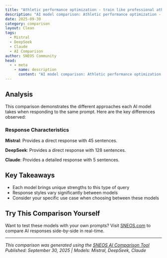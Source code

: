 ```yaml
---
title: "Athletic performance optimization - train like professional athletes"
description: "AI model comparison: Athletic performance optimization - train like professional athletes..."
date: 2025-09-30
category: comparison
layout: Clean
tags:
  - Mistral
  - DeepSeek
  - Claude
  - AI Comparison
author: SNEOS Community
head:
  - - meta
    - name: description
      content: "AI model comparison: Athletic performance optimization - train like professional athletes..."
---
```


<ChatComparison
  title="Athletic performance optimization - train like professional athletes"
  prompt="Athletic performance optimization - train like professional athletes"
  :responses='{"Mistral": "Optimizing athletic performance involves a comprehensive approach that includes physical training, nutrition, recovery, and mental preparation. Professional athletes often follow structured programs designed by experts in sports science, nutrition, and psychology. Here are some key components to train like a professional athlete:\n\n### 1. **Physical Training**\n- **Periodization:** Structure your training into phases (e.g., off-season, pre-season, in-season, post-season) to focus on different aspects of fitness such as strength, endurance, speed, and power.\n- **Strength Training:** Incorporate resistance training to build muscle strength and power. Focus on compound movements like squats, deadlifts, bench presses, and Olympic lifts.\n- **Cardiovascular Training:** Engage in both high-intensity interval training (HIIT) and steady-state cardio to improve aerobic and anaerobic capacity.\n- **Sport-Specific Training:** Tailor your workouts to the specific demands of your sport. For example, soccer players might focus on agility and endurance, while sprinters might focus on explosive power.\n- **Flexibility and Mobility:** Include stretching, yoga, or dynamic mobility exercises to improve range of motion and reduce the risk of injury.\n\n### 2. **Nutrition**\n- **Balanced Diet:** Consume a balanced diet rich in carbohydrates, proteins, and healthy fats. Focus on whole foods and avoid processed foods.\n- **Hydration:** Stay hydrated before, during, and after workouts. Monitor your hydration status and adjust fluid intake accordingly.\n- **Supplementation:** Consider using supplements like protein powders, creatine, and multivitamins to support your training goals. Always consult with a nutritionist or dietitian.\n- **Timing:** Pay attention to the timing of your meals and snacks to optimize nutrient absorption and recovery.\n\n### 3. **Recovery**\n- **Sleep:** Prioritize quality sleep, aiming for 7-9 hours per night. Sleep is crucial for muscle recovery and overall health.\n- **Rest Days:** Include rest days in your training schedule to allow your body to recover and adapt.\n- **Active Recovery:** Engage in low-intensity activities like walking, cycling, or swimming on rest days to promote blood flow and recovery.\n- **Massage and Therapy:** Consider regular massages, foam rolling, and other forms of physical therapy to aid in muscle recovery and injury prevention.\n\n### 4. **Mental Preparation**\n- **Goal Setting:** Set specific, measurable, achievable, relevant, and time-bound (SMART) goals to stay motivated and track your progress.\n- **Visualization:** Use visualization techniques to mentally rehearse your performance and build confidence.\n- **Mindfulness and Meditation:** Practice mindfulness and meditation to reduce stress, improve focus, and enhance mental resilience.\n- **Positive Self-Talk:** Develop a positive mindset and use affirmations to stay motivated and overcome challenges.\n\n### 5. **Monitoring and Adjustment**\n- **Tracking Progress:** Keep a training log to track your workouts, nutrition, and recovery. Use this data to make informed adjustments to your program.\n- **Feedback:** Seek feedback from coaches, trainers, and other athletes to identify areas for improvement.\n- **Adaptability:** Be willing to adjust your training plan based on your progress, injuries, or other factors.\n\n### 6. **Professional Guidance**\n- **Coaches and Trainers:** Work with certified coaches and trainers who have experience in your sport.\n- **Nutritionists:** Consult with a sports nutritionist to develop a personalized nutrition plan.\n- **Physical Therapists:** Seek the help of physical therapists to address any injuries or imbalances.\n\n### 7. **Technology and Tools**\n- **Wearable Technology:** Use wearable devices to monitor heart rate, sleep patterns, and other biometrics.\n- **Apps and Software:** Utilize training apps and software to plan workouts, track progress, and analyze performance data.\n\nBy integrating these components into your training regimen, you can optimize your athletic performance and train like a professional athlete. Consistency, dedication, and a well-rounded approach are key to achieving your goals.", "DeepSeek": "Of course. Training like a professional athlete is about more than just working hard\u2014it\u0027s about working smart, with precision, structure, and a holistic focus. Professionals don\u0027t just exercise; they train with a specific purpose for every session.\n\nHere is a comprehensive guide to optimizing your athletic performance by adopting the principles of professional athletes.\n\n### The Core Pillars of Professional Athletic Training\n\nProfessionals build their training on these four interdependent pillars. Neglecting one can compromise the entire structure.\n\n1. **Structured Periodization:** This is the master plan. It\u0027s the process of dividing the annual training plan into specific time blocks, each with a different goal.\n2. **Integrated Strength \u0026 Conditioning (S\u0026C):** This is the engine room. It\u0027s not just about lifting weights; it\u0027s about developing strength, power, and resilience specific to your sport.\n3. **Nutrition \u0026 Hydration:** This is the fuel. It powers performance, enables recovery, and facilitates adaptation.\n4. **Recovery \u0026 Regeneration:** This is where growth happens. Professionals understand that they don\u0027t get fitter during the workout, but during the recovery afterward.\n\n---\n\n### 1. The Master Plan: Structured Periodization\n\nAmateurs train randomly. Professionals follow a plan. The most common model is **Linear Periodization**.\n\n* **Macrocycle:** The big picture goal (e.g., \u0022Peak for a marathon in 8 months\u0022).\n* **Mesocycle:** A block within the macrocycle, typically 4-6 weeks, with a specific focus.\n* **Microcycle:** A single week of training.\n\n**Sample Mesocycle Progression for a Strength/Power Sport (e.g., Basketball, Soccer):**\n\n* **Phase 1: Anatomical Adaptation (4-6 weeks):** Focus on building a solid foundation. Higher reps (12-15), lower weight, perfect form. Correct muscle imbalances.\n* **Phase 2: Hypertrophy (Optional, 4-6 weeks):** Building muscle mass. Moderate reps (8-12), increasing weight.\n* **Phase 3: Max Strength (4-6 weeks):** Focus on lifting heavy. Low reps (3-6), high weight. This builds the \u0022engine.\u0022\n* **Phase 4: Power/Explosiveness (4-6 weeks):** Convert that strength into speed. Focus on explosive movements like plyometrics, Olympic lifts, and medicine ball throws. Lower reps (1-5), high velocity.\n* **Phase 5: Peaking \u0026 Maintenance (1-3 weeks):** Reduce volume, maintain intensity. You should feel fresh, fast, and powerful for competition.\n* **Phase 6: Active Rest (1-2 weeks):** Crucial for mental and physical rejuvenation. Engage in different, low-intensity activities (hiking, swimming).\n\n---\n\n### 2. The Engine Room: Integrated Strength \u0026 Conditioning\n\nYour training should be specific to the demands of your sport.\n\n**A. Strength Training: The Foundation**\n\n* **Master the Big Lifts:** Your program should be built around compound, multi-joint movements.\n * **Squat** (Back, Front, Goblet)\n * **Deadlift** (Conventional, Sumo, RDL)\n * **Bench Press / Overhead Press**\n * **Pull-Ups / Rows**\n* **Focus on Unilateral Work:** Single-leg squats (Bulgarian Split Squats), lunges, and single-arm presses build stability and prevent imbalances.\n* **Develop the Posterior Chain:** Glutes, hamstrings, and back are critical for power and injury prevention. Include exercises like RDLs, Glute Bridges, and Good Mornings.\n\n**B. Power and Plyometrics: The Explosive Element**\n\n* **Plyometrics:** Box jumps, depth jumps, bounding, medicine ball slams. These train your muscles to generate maximum force in minimal time.\n* **Olympic Lifts (or derivatives):** Power Cleans, Hang Snatches. These are the ultimate expressions of power. *Note: Require expert coaching.*\n* **Ballistic Movements:** Kettlebell swings, jump squats.\n\n**C. Conditioning: Sport-Specific Energy Systems**\n\nUnderstand and train the energy systems your sport uses.\n\n* **Phosphagen System (0-10 seconds):** Max effort, power. (Sprinting, heavy lifts).\n * **Training:** Short sprints (10-40m), heavy 1-3 rep lifts.\n* **Glycolytic System (10 seconds - 2 minutes):** High intensity, \u0022burning\u0022 feeling. (Repeated shifts in soccer, 400m run).\n * **Training:** Interval training (e.g., 30s sprint, 90s walk x 8 rounds).\n* **Oxidative System (2\u002B minutes):** Endurance. (Distance running, a full game).\n * **Training:** Long, steady-state cardio (jogs, cycles, swims).\n\n**Pro Tip:** Most team sports use all three. Use a mix like **HIIT (High-Intensity Interval Training)** to simulate game conditions.\n\n---\n\n### 3. The Fuel: Nutrition \u0026 Hydration\n\n**Nutrition is a timing game.**\n\n* **Pre-Workout (2-3 hours before):** A balanced meal with complex carbs (oats, sweet potato), lean protein (chicken, fish), and a little healthy fat (avocado, nuts).\n* **Pre-Workout Top-Up (30-60 minutes before):** A simple carb source like a banana, an energy bar, or a piece of toast with jam.\n* **During Workout (If \u003E60-90 minutes):** Easily digestible carbs and electrolytes. Sports drinks, gels, or chews.\n* **Post-Workout (Within 45 minutes - \u0022The Anabolic Window\u0022):** This is critical. Your goal is to replenish glycogen and provide protein for muscle repair.\n * **Carbs:** 1.0-1.2 g/kg of body weight. (e.g., 70-84g carbs for a 70kg person).\n * **Protein:** 0.3-0.4 g/kg of body weight. (e.g., 20-30g protein).\n * **Example:** A protein shake with a banana and some honey, or chocolate milk.\n\n**Hydration:** Don\u0027t wait until you\u0027re thirsty. Weigh yourself before and after training. For every pound lost, drink 20-24 oz of water. Include electrolytes for sessions longer than 60 minutes or in hot conditions.\n\n---\n\n### 4. The Growth Phase: Recovery \u0026 Regeneration\n\nThis is non-negotiable.\n\n* **Sleep (The #1 Performance Enhancer):** Aim for **7-9 hours** of quality sleep. This is when Human Growth Hormone (HGH) is released, and memory consolidation (muscle memory) occurs.\n* **Active Recovery:** Light activity on rest days (walking, cycling, yoga) increases blood flow, aiding nutrient delivery and waste removal without adding stress.\n* **Nutrition:** As above, the post-workout meal is part of recovery.\n* **Hydration:** Crucial for all bodily functions, including repair.\n* **Mobility \u0026 Flexibility:** Incorporate dynamic stretching as a warm-up and static stretching/foam rolling as part of your cool-down.\n* **Stress Management:** High cortisol (stress hormone) from life, work, or overtraining inhibits recovery and performance. Practice mindfulness, meditation, or hobbies.\n\n---\n\n### Putting It All Together: A Sample Training Week (Team Sport Athlete)\n\n* **Monday: Strength \u0026 Power (High Intensity)**\n * AM: Strength Session (Heavy Squats, Pull-Ups, Overhead Press)\n * PM: Power/Plyometrics (Box Jumps, Medicine Ball Throws)\n\n* **Tuesday: Sport-Specific Conditioning \u0026 Skill**\n * Field/Court Session: Drills, tactics, and high-intensity conditioning (e.g., shuttle runs, interval sprints).\n\n* **Wednesday: Active Recovery \u0026 Mobility**\n * Light swim, bike, or yoga. Focus on foam rolling and deep stretching.\n\n* **Thursday: Strength \u0026 Power (Lower Intensity)**\n * \u0022Speed\u0022 session with lighter weights moved explosively. Unilateral work (Bulgarian Split Squats, Single-Arm Rows).\n\n* **Friday: Sport-Specific Conditioning \u0026 Skill**\n * Similar to Tuesday, perhaps with more tactical work and less pure conditioning.\n\n* **Saturday: Game Simulation / High-Volume Conditioning**\n * Scrimmage or a long, intense conditioning workout.\n\n* **Sunday: Complete Rest**\n * Mental and physical break. No formal exercise.\n\n### Final, Crucial Principles:\n\n* **Listen to Your Body:** Pros have coaches and physios to tell them when to push and when to pull back. If you feel pain (not just discomfort), extreme fatigue, or a drop in performance, you may need more rest.\n* **Technique Over Ego:** Perfect your form before you add weight or speed. Poor technique leads to injury and inefficient movement.\n* **Consistency is King:** A \u0022good enough\u0022 plan followed consistently will always beat a \u0022perfect\u0022 plan followed sporadically.\n* **Get a Coach:** Even pros have coaches. A good coach provides an objective eye, expert programming, and accountability.\n\nAdopting this mindset and structure will transform you from someone who just works out into an athlete who trains with purpose. Start by integrating one or two of these principles at a time, and build from there.", "Claude": "# Train Like a Pro: Athletic Performance Optimization\n\n## **Core Training Principles**\n\n### **1. Periodization**\n- **Macrocycles**: Annual training plan with distinct phases\n- **Mesocycles**: 4-6 week focused training blocks\n- **Microcycles**: Weekly training variations\n- **Peak and recovery**: Strategic intensity cycling\n\n### **2. Sport-Specific Training**\n- Movement patterns that mirror your sport\n- Energy system development (aerobic/anaerobic)\n- Skill integration under fatigue\n- Competition simulation\n\n## **Physical Development Framework**\n\n### **Strength \u0026 Power**\n\u0060\u0060\u0060\nPhase 1: Foundation (4-6 weeks)\n- Compound movements: squat, deadlift, press\n- 3-4 sets \u00D7 8-12 reps at 70-80% 1RM\n- Focus: technique and base strength\n\nPhase 2: Power Development (4-6 weeks) \n- Olympic lifts or explosive movements\n- 3-5 sets \u00D7 3-6 reps at 80-90% 1RM\n- Plyometric integration\n\nPhase 3: Sport-Specific Power (4-6 weeks)\n- Sport-movement patterns with resistance\n- Complex training (strength \u002B plyometric)\n- Rate of force development focus\n\u0060\u0060\u0060\n\n### **Conditioning Protocols**\n**Aerobic Base Building:**\n- 70-80% training at conversational pace\n- Long, steady efforts (45-90\u002B minutes)\n- Heart rate zones 1-2\n\n**Anaerobic Power:**\n- High-intensity intervals (90-100% max effort)\n- Work:rest ratios specific to sport demands\n- Example: 8 \u00D7 30sec on / 90sec off\n\n## **Recovery \u0026 Regeneration**\n\n### **Sleep Optimization**\n- 8-9 hours nightly for athletes\n- Consistent sleep/wake times\n- Cool, dark environment (65-68\u00B0F)\n- Blue light restriction 2 hours before bed\n\n### **Active Recovery Methods**\n- Light movement on rest days\n- Mobility and flexibility work\n- Contrast therapy (hot/cold)\n- Massage and soft tissue work\n\n### **Monitoring Recovery**\n- Heart rate variability (HRV)\n- Resting heart rate trends\n- Subjective wellness questionnaires\n- Sleep quality metrics\n\n## **Nutrition for Performance**\n\n### **Fueling Strategy**\n**Pre-Training (1-2 hours before):**\n- Carbohydrates: 1-2g per kg body weight\n- Moderate protein, low fat/fiber\n- Adequate hydration\n\n**During Training (\u003E60 minutes):**\n- 30-60g carbs per hour\n- Electrolyte replacement\n- 150-250ml fluid every 15-20 minutes\n\n**Post-Training (within 30 minutes):**\n- Carbs:protein ratio 3:1 to 4:1\n- 1-1.5g carbs per kg body weight\n- 20-25g high-quality protein\n\n### **Daily Nutrition Framework**\n- **Protein**: 1.6-2.2g per kg body weight\n- **Carbohydrates**: 5-10g per kg (varies by sport)\n- **Fats**: 20-35% of total calories\n- **Hydration**: 35-40ml per kg body weight \u002B sweat losses\n\n## **Mental Performance**\n\n### **Visualization Techniques**\n- Mental rehearsal of perfect performance\n- 15-20 minutes daily practice\n- Engage all senses in imagery\n- Include overcoming challenges\n\n### **Stress Management**\n- Breathing techniques (4-7-8 method)\n- Progressive muscle relaxation\n- Mindfulness meditation\n- Pressure training scenarios\n\n### **Goal Setting**\n- Process goals \u003E outcome goals\n- SMART criteria application\n- Daily, weekly, monthly targets\n- Regular assessment and adjustment\n\n## **Technology \u0026 Monitoring**\n\n### **Wearable Devices**\n- GPS watches for pace/distance\n- Heart rate monitors\n- Power meters (cycling)\n- Sleep tracking devices\n\n### **Performance Metrics**\n- Training load and intensity distribution\n- Power-to-weight ratios\n- Movement efficiency analysis\n- Fatigue and readiness scores\n\n## **Injury Prevention**\n\n### **Movement Screening**\n- Functional movement screen (FMS)\n- Sport-specific movement analysis\n- Identify and address"}' 
  published-date="16:52"
/>

## Analysis

This comparison demonstrates the different approaches each AI model takes when responding to the same prompt. Here are the key differences observed:

### Response Characteristics

**Mistral**: Provides a direct response with 45 sentences. 

**DeepSeek**: Provides a direct response with 128 sentences. 

**Claude**: Provides a detailed response with 5 sentences. 

## Key Takeaways

- Each model brings unique strengths to this type of query
- Response styles vary significantly between models
- Consider your specific use case when choosing between these models

## Try This Comparison Yourself

Want to test these models with your own prompts? Visit [SNEOS.com](https://sneos.com) to compare AI responses side-by-side in real-time.

---

*This comparison was generated using the [SNEOS AI Comparison Tool](https://sneos.com)*
*Published: September 30, 2025 | Models: Mistral, DeepSeek, Claude*
